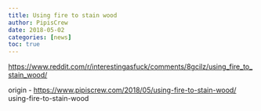```yaml
---
title: Using fire to stain wood
author: PipisCrew
date: 2018-05-02
categories: [news]
toc: true
---
```


https://www.reddit.com/r/interestingasfuck/comments/8gcilz/using_fire_to_stain_wood/

origin - https://www.pipiscrew.com/2018/05/using-fire-to-stain-wood/ using-fire-to-stain-wood